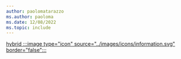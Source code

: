 ```yaml
---
author: paolomatarazzo
ms.author: paoloma
ms.date: 12/08/2022
ms.topic: include
---
```


[hybrid :::image type="icon" source="../images/icons/information.svg" border="false":::](../identity-protection/hello-for-business/hello-how-it-works-technology.md#hybrid-deployment "For organizations using Active Directory identities synchronized to Azure AD. Device management is usually done via Group Policy or Intune/MDM")